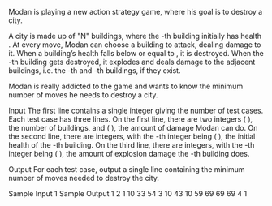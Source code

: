 Modan is playing a new action strategy game, where his goal is to destroy a city.

A city is made up of "N" buildings, where the 
-th building initially has health 
. At every move, Modan can choose a building to attack, dealing 
 damage to it. When a building’s health falls below or equal to 
, it is destroyed. When the 
-th building gets destroyed, it explodes and deals 
 damage to the adjacent buildings, i.e. the 
-th and 
-th buildings, if they exist.

Modan is really addicted to the game and wants to know the minimum number of moves he needs to destroy a city.

Input
The first line contains a single integer 
 giving the number of test cases. Each test case has three lines. On the first line, there are two integers 
 (
), the number of buildings, and 
 (
), the amount of damage Modan can do. On the second line, there are 
 integers, with the 
-th integer being 
 (
), the initial health of the 
-th building. On the third line, there are 
 integers, with the 
-th integer being 
 (
), the amount of explosion damage the 
-th building does.

Output
For each test case, output a single line containing the minimum number of moves needed to destroy the city.

Sample Input 1	Sample Output 1
2
1 10
33
54
3 10
43 10 59
69 69 69
4
1
